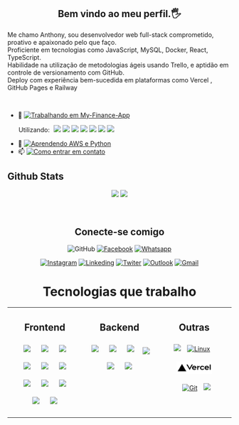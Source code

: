 <!-- <div align="center">
  <img src='https://raw.githubusercontent.com/anthony-steffen/anthony-steffen/main/assets/Git-Profile.png' alt="Profile Image" align="center" style="max-width: 5%; height: auto;" />
</div><br> -->

## <div align="center">Bem vindo ao meu perfil.🖐️</div>

<div align="left">
<p> Me chamo Anthony, sou desenvolvedor web full-stack comprometido, proativo e apaixonado pelo que faço.<br>
Proficiente em tecnologias como JavaScript, MySQL, Docker, React, TypeScript. <br>
Habilidade na utilização de metodologias ágeis usando Trello, e aptidão em controle de versionamento com GitHub.<br>
Deploy com experiência bem-sucedida em plataformas como Vercel , GitHub Pages e Railway</p>
</div>
<br>

- 🔭 <a href="">
  <img src="https://img.shields.io/badge/Trabalhando%20em-My%20Finance%20App-blue?style=flat&logo=react&logoColor=white&color=cyan" alt="Trabalhando em My-Finance-App">
  </a>

<p style="margin-left:25px"> Utilizando:
<img src="https://devicon-website.vercel.app/api/javascript/original.svg" style="margin-left:5px; width:20px"/>
<img src="https://devicon-website.vercel.app/api/react/original.svg" style=" ; width:20px"/>
<img src="https://devicon-website.vercel.app/api/css3/plain-wordmark.svg" style="width:20px"/>
<img src="https://cdn.jsdelivr.net/gh/devicons/devicon/icons/bootstrap/bootstrap-original.svg" style="width: 20px"/>
<img src="https://skillicons.dev/icons?i=github" style="width:20px"/>
<img src="https://skillicons.dev/icons?i=vite" style="width:20px"/>
<img src="https://skillicons.dev/icons?i=jest" style="width:20px"/>
</p>

- 🌱 <a href="#" style="margin-right: 10px;">
  <img src="https://img.shields.io/badge/Atualmente Aprendendo-AWS%20e%20Python-blue?style=flat&logo=amazon-aws&logoColor=white&color=232F3E" alt="Aprendendo AWS e Python">
  </a>
- 📫 <a href="mailto:anthony.steffen@outlook.com.br" style="margin-right: 10px;">
  <img src="https://img.shields.io/badge/Como entrar em contato-%20Outlook-blue?style=flat&logo=microsoft-outlook&logoColor=white&color=0078D4" alt="Como entrar em contato">
  </a>

## Github Stats

<!-- <div align="center"><img src="https://github-readme-stats.vercel.app/api?username=rishavanand&show_icons=true&count_private=true&hide_border=true" align="center" /></div>   -->

<!-- GITHUB STATUS -->
<div align="center">
  <img height="140em" src="https://github-readme-stats.vercel.app/api?username=anthony-steffen&show_icons=true&theme=dark&include_all_commits=true&count_private=true"/>
  <img height="140em" src="https://github-readme-stats.vercel.app/api/top-langs/?username=anthony-steffen&layout=compact&langs_count=10&theme=dark"/>  
<div align="center"><br>
</div><br>

<div align="center">

## Conecte-se comigo

![GitHub](https://img.shields.io/badge/GitHub-100000?style=for-the-badge&logo=github&logoColor=white)
[![Facebook](https://img.shields.io/badge/Facebook-1877F2?style=for-the-badge&logo=facebook&logoColor=white)](https://www.facebook.com/anthony.steffen.7/)
[![Whatsapp](https://img.shields.io/badge/Whatsapp-25D366?style=for-the-badge&logo=whatsapp&logoColor=white)](https://api.whatsapp.com/send?phone=5584991423988&text=Ol%C3%A1%2C%20Anthony%20Steffen%20!)

[![Instagram](https://img.shields.io/badge/Instagram-E4405F?style=for-the-badge&logo=instagram&logoColor=white)](https://www.instagram.com/_anthony.steffen_)
[![Linkeding](https://img.shields.io/badge/LinkedIn-0077B5?style=for-the-badge&logo=linkedin&logoColor=white)](https://www.linkedin.com/in/anthony-steffen-dev/)
[![Twiter](https://img.shields.io/badge/Twitter-1DA1F2?style=for-the-badge&logo=twitter&logoColor=white)](https://twitter.com/4nth0ny_Steffen)
[![Outlook](https://img.shields.io/badge/Outlook-0078D4?style=for-the-badge&logo=microsoft-outlook&logoColor=white)](mailto:anthony.steffen@outlook.com.br)
[![Gmail](https://img.shields.io/badge/Gmail-D14836?style=for-the-badge&logo=gmail&logoColor=white)](mailto:anthonysteffen.developer@gmail.com)

</div>
<div align="center">
<h1> Tecnologias que trabalho  
</div>
<table><tr><td valign="top" align="center" width="33%">

## Frontend

<div align="center">  
<p align="center">
<img src="https://devicon-website.vercel.app/api/javascript/original.svg"style="margin: 10px ; width:50px"/>
<img src="https://devicon-website.vercel.app/api/typescript/original.svg"style="margin: 10px ; width:50px"/>
<img src="https://devicon-website.vercel.app/api/react/original.svg" style="margin: 10px ; width:50px"/>
<img src="https://devicon-website.vercel.app/api/redux/original.svg" style="margin: 10px ; width:50px"/>
<img src="https://devicon-website.vercel.app/api/html5/plain-wordmark.svg" style="margin: 10px ; width:50px"/>
<img src="https://devicon-website.vercel.app/api/css3/plain-wordmark.svg" style="margin: 10px ; width:50px"/>
<img src="https://devicon-website.vercel.app/api/sass/original.svg" style="margin: 10px ; width:50px"/>
<img src="https://cdn.jsdelivr.net/gh/devicons/devicon/icons/bootstrap/bootstrap-original.svg" style="width: 60px; margin: 10px"/>
<img src="https://skillicons.dev/icons?i=github" style="margin: 10px"/>
<img src="https://skillicons.dev/icons?i=vite" style="margin: 10px"/>
<img src="https://skillicons.dev/icons?i=jest" style="margin: 10px"/>
</p>
</div>

</td><td valign="top" align="center" width="33%">

## Backend

<div align="center">  
<p align="center">
<img src="https://cdn.jsdelivr.net/gh/devicons/devicon/icons/nodejs/nodejs-plain.svg" style="width: 50px ; margin: 10px"/>
<img src="https://cdn.jsdelivr.net/gh/devicons/devicon/icons/docker/docker-original.svg" style="width: 50px ; margin: 10px"/>
<img src="https://cdn.jsdelivr.net/gh/devicons/devicon/icons/mysql/mysql-original-wordmark.svg" style="width: 50px ; margin: 10px"/>
<img src="https://skillicons.dev/icons?i=express"style="margin: 5px"/>
<img src="https://cdn.jsdelivr.net/gh/devicons/devicon/icons/python/python-original-wordmark.svg" style="width: 50px ; margin: 10px"/>
<img src="https://cdn.jsdelivr.net/gh/devicons/devicon/icons/mongodb/mongodb-original-wordmark.svg" style="width: 50px ; margin: 10px"/>
</p>
</div>

</td><td valign="top" align="center" width="33%">

## Outras

<div align="center">  
<img src="https://cdn.jsdelivr.net/gh/devicons/devicon/icons/amazonwebservices/amazonwebservices-plain-wordmark.svg" style="width: 50px"/>
<a href="https://www.linux.org/" target="_blank"><img style="margin: 10px" src="https://profilinator.rishav.dev/skills-assets/linux-original.svg" alt="Linux" height="50" /></a>  
<img src="https://github.com/anthony-steffen/anthony-steffen/blob/main/assets/Vercel.png?raw=true" style="width: 80px ; margin: 10px">
<a href="https://github.com/" target="_blank"><img style="margin: 10px" src="https://profilinator.rishav.dev/skills-assets/git-scm-icon.svg" alt="Git" height="50" /></a>
<img src="https://cdn.jsdelivr.net/gh/devicons/devicon/icons/trello/trello-plain-wordmark.svg" style="width: 80px"/>
</div>
</td></tr></table>
